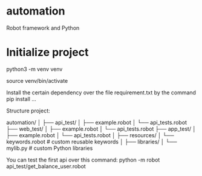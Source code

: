# automation
Robot framework and Python

# Initialize project

python3 -m venv venv

source venv/bin/activate

Install the certain dependency over the file requirement.txt by the command pip install ...


Structure project:

automation/
│
├── api_test/
│   ├── example.robot
│   └── api_tests.robot
├── web_test/
│   ├── example.robot
│   └── api_tests.robot
├── app_test/
│   ├── example.robot
│   └── api_tests.robot
│
├── resources/
│   └── keywords.robot   # custom reusable keywords
│
├── libraries/
│   └── mylib.py         # custom Python libraries


You can test the first api over this command: python -m robot api_test/get_balance_user.robot